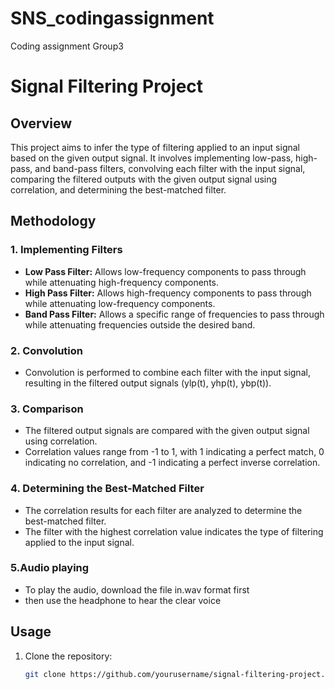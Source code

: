 # SNS_codingassignment
Coding assignment Group3
# Signal Filtering Project

## Overview

This project aims to infer the type of filtering applied to an input signal based on the given output signal. It involves implementing low-pass, high-pass, and band-pass filters, convolving each filter with the input signal, comparing the filtered outputs with the given output signal using correlation, and determining the best-matched filter.

## Methodology

### 1. Implementing Filters

- **Low Pass Filter:** Allows low-frequency components to pass through while attenuating high-frequency components.
- **High Pass Filter:** Allows high-frequency components to pass through while attenuating low-frequency components.
- **Band Pass Filter:** Allows a specific range of frequencies to pass through while attenuating frequencies outside the desired band.

### 2. Convolution

- Convolution is performed to combine each filter with the input signal, resulting in the filtered output signals (ylp(t), yhp(t), ybp(t)).

### 3. Comparison

- The filtered output signals are compared with the given output signal using correlation.
- Correlation values range from -1 to 1, with 1 indicating a perfect match, 0 indicating no correlation, and -1 indicating a perfect inverse correlation.

### 4. Determining the Best-Matched Filter

- The correlation results for each filter are analyzed to determine the best-matched filter.
- The filter with the highest correlation value indicates the type of filtering applied to the input signal.
### 5.Audio playing
- To play the audio, download the file in.wav format first
- then use the headphone to hear the clear voice
## Usage

1. Clone the repository:

   ```bash
   git clone https://github.com/yourusername/signal-filtering-project.git
